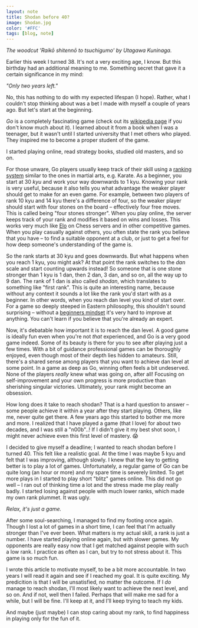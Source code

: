 ```yaml
---
layout: note
title: Shodan before 40?
image: Shodan.jpg
color: '#FFC'
tags: [blog, note]
---
```


*The woodcut 'Raikō shitennō to
tsuchigumo' by Utagawa Kuninaga.*

Earlier this week I turned 38. It's not a very exciting age, I know. But
this birthday had an additional meaning to me. Something secret that gave
it a certain significance in my mind:

*"Only two years left."*

No, this has nothing to do with my expected lifespan (I hope). Rather,
what I couldn't stop thinking about was a bet I made with myself a
couple of years ago. But let's start at the beginning.

*Go* is a completely fascinating game (check out its [wikipedia
page](https://en.m.wikipedia.org/wiki/Go_(game)) if you don't know
much about it). I learned about it from a book when I was a teenager,
but it wasn't until I started university that I met others who
played. They inspired me to become a proper student of the game.

I started playing online,
read strategy books, studied old masters, and so on.

For those unware, Go players usually keep track of their skill using a
[ranking system](https://en.m.wikipedia.org/wiki/Go_ranks_and_ratings)
similar to the ones in martial arts, e.g. Karate. As a beginner, you
start at 30 *kyu* and work your way downwards to 1 kyu. Knowing your
rank is very useful, because it also tells you what advantage the
weaker player should get to make for an even game. For example,
between two players of rank 10 kyu and 14 kyu there's a difference of
four, so the weaker player should start with four stones on the board
– effectively four free moves. This is called being "four stones
stronger". When you play online, the server keeps track of your rank
and modifies it based on wins and losses. This works very much like
[Elo](https://sv.wikipedia.org/wiki/Elo-rating) on Chess servers and
in other competitive games. When you play casually against others, you
often state the rank you believe that you have – to find a suitable
opponent at a club, or just to get a feel for how deep someone's
understanding of the game is.

So the rank starts at 30 kyu and goes downwards. But what happens when
you reach 1 kyu, you might ask? At that point the rank switches to the
*dan* scale and start counting upwards instead! So someone that is one
stone stronger than 1 kyu is 1 dan, then 2 dan, 3 dan, and so on, all
the way up to 9 dan. The rank of 1 dan is also called *shodan*, which
translates to something like "first rank". This is quite an
interesting name, because without any context it sounds a lot like the
rank you'd start with as a beginner. In other words, when you reach
dan level you kind of start over. For a game so deeply steeped in
Eastern philosophy, this shouldn't sound surprising – without a
[beginners mindset](https://en.wikipedia.org/wiki/Shoshin) it's very
hard to improve at anything. You can't learn if you believe that
you're already an expert.

Now, it's debatable how important it is to reach the dan level. A good
game is ideally fun even when you're not *that* experienced, and Go is
a very good game indeed. Some of its beauty is there for you to see
after playing just a few times. With a bit of guidance professional
games can be thoroughly enjoyed, even though most of their depth lies
hidden to amateurs. Still, there's a shared sense among players that
you want to achieve dan level at some point. In a game as deep as Go,
winning often feels a bit undeserved. None of the players *really*
knew what was going on, after all! Focusing on self-improvement and
your own progress is more productive than sherishing singular
victories. Ultimately, your rank might become an obsession.

How long does it take to reach shodan? That is a hard question to
answer – some people achieve it within a year after they start
playing. Others, like me, never quite get there. A few years ago this
started to bother me more and more. I realized that I have played a game
(that I love) for about two decades, and I was still a "n00b"..! If I
didn't give it my best shot soon, I might never achieve even this
first level of mastery. 😱

I decided to give myself a deadline; I wanted to reach shodan before I
turned 40. This felt like a realistic goal. At the time I was maybe 5
kyu and felt that I was improving, although slowly. I knew that the
key to getting better is to play a lot of games. Unfortunately, a
regular game of Go can be quite long (an hour or more) and my spare
time is severely limited. To get more plays in I started to play short
"blitz" games online. This did not go well – I ran out of thinking
time a lot and the stress made me play really badly. I started losing
against people with much lower ranks, which made my own rank
plummet. It was ugly.

*Relax, it's just a game.*

After some soul-searching, I managed to find my footing once
again. Though I lost a lot of games in a short time, I can feel that
I'm actually stronger than I've ever been. What matters is my actual
skill, a rank is just a number. I have started playing online again,
but with slower games. My opponents are really easy now that I get
matched against people with such a low rank. I practice as often as I
can, but try to not stress about it. This game is so much fun.

I wrote this article to motivate myself, to be a bit more
accountable. In two years I will read it again and see if I reached my
goal. It is quite exciting. My predicition is that I will be
unsatisfied, no matter the outcome. If I *do* manage to reach shodan,
I'll most likely want to achieve the next level, and so on. And if not,
well then I failed. Perhaps that will make me sad for a while, but I
will be fine. I'll keep at it, and I'll keep trying to teach my kids.

And maybe (just maybe) I can stop caring about my rank, to find
happiness in playing only for the fun of it.
